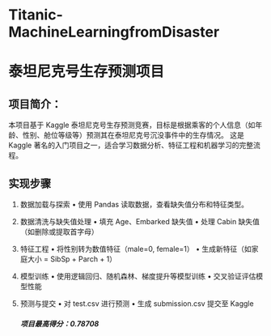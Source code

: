 # Titanic-MachineLearningfromDisaster

# 泰坦尼克号生存预测项目

## 项目简介：

本项目基于 Kaggle 泰坦尼克号生存预测竞赛，目标是根据乘客的个人信息（如年龄、性别、舱位等级等）预测其在泰坦尼克号沉没事件中的生存情况。
这是 Kaggle 著名的入门项目之一，适合学习数据分析、特征工程和机器学习的完整流程。

## 实现步骤

1. 数据加载与探索
   •	使用 Pandas 读取数据，查看缺失值分布和特征类型。
2. 数据清洗与缺失值处理
   •	填充 Age、Embarked 缺失值
   •	处理 Cabin 缺失值（如删除或提取首字母）
3. 特征工程
   •	将性别转为数值特征（male=0, female=1）
   •	生成新特征（如家庭大小 = SibSp + Parch + 1）
4. 模型训练
   •	使用逻辑回归、随机森林、梯度提升等模型训练
   •	交叉验证评估模型性能
5. 预测与提交
   •	对 test.csv 进行预测
   •	生成 submission.csv 提交至 Kaggle
   
   ##### 项目最高得分：0.78708
